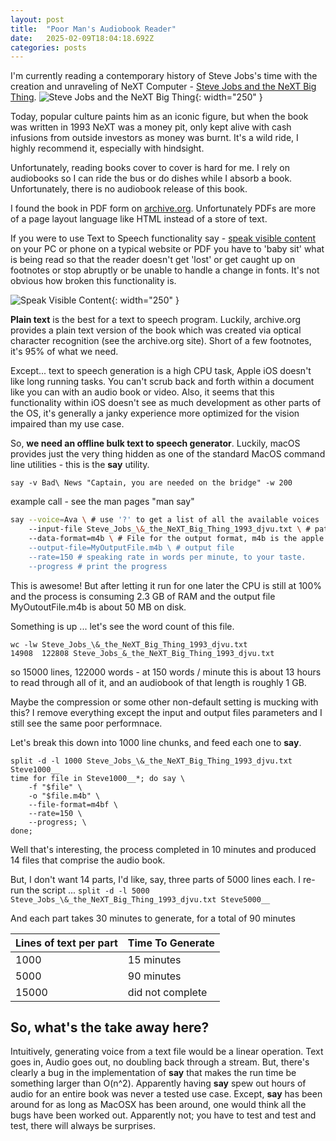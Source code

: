 ```yaml
---
layout: post
title:  "Poor Man's Audiobook Reader"
date:   2025-02-09T18:04:18.692Z
categories: posts
---
```


I'm currently reading a contemporary history of Steve Jobs's time with the creation and unraveling of NeXT Computer - [Steve Jobs and the NeXT Big Thing](<https://www.goodreads.com/book/show/226316.Steve_Jobs_the_NeXT_Big_Thing>).
![Steve Jobs and the NeXT Big Thing](jobscover.png){: width="250" }

Today, popular culture paints him as an iconic figure, but when the book was written in 1993 NeXT was a money pit, only kept alive with cash infusions from outside investors as money was burnt. It's a wild ride, I highly recommend it, especially with hindsight.

Unfortunately, reading books cover to cover is hard for me. I rely on audiobooks so I can ride the bus or do dishes while I absorb a book. Unfortunately, there is no audiobook release of this book.

I found the book in PDF form on [archive.org](https://archive.org/details/steve_jobs_the_next_big_thing_1993_pdf__mlib). Unfortunately PDFs are more of a page layout language like HTML instead of a store of text.

If you were to use Text to Speech functionality say - [speak visible content](https://support.apple.com/guide/mac-help/have-your-mac-speak-text-thats-on-the-screen-mh27448/mac) on your PC or phone on a typical website or PDF you have to 'baby sit' what is being read so that the reader doesn't get 'lost' or get caught up on footnotes or stop abruptly or be unable to handle a change in fonts. It's not obvious how broken this functionality is.

![Speak Visible Content](iostextreader.png){: width="250" }

**Plain text** is the best for a text to speech program. Luckily, archive.org provides a plain text version of the book which was created via optical character recognition (see the archive.org site). Short of a few footnotes, it's 95% of what we need.

Except... text to speech generation is a high CPU task, Apple iOS doesn't like long running tasks. You can't scrub back and forth within a document like you can with an audio book or video. Also, it seems that this functionality within iOS doesn't see as much development as other parts of the OS, it's generally a janky experience more optimized for the vision impaired than my use case.

So, **we need an offline bulk text to speech generator**. Luckily, macOS provides just the very thing hidden as one of the standard MacOS command line utilities - this is the **say** utility.

```
say -v Bad\ News "Captain, you are needed on the bridge" -w 200
```

example call - see the man pages "man say"

```sh
say --voice=Ava \ # use '?' to get a list of all the available voices
    --input-file Steve_Jobs_\&_the_NeXT_Big_Thing_1993_djvu.txt \ # path to plain text file
    --data-format=m4b \ # File for the output format, m4b is the apple's audiobook equavalent of m4a see 'say --file-format='?' ' for the list of these
    --output-file=MyOutputFile.m4b \ # output file
    --rate=150 # speaking rate in words per minute, to your taste.
    --progress # print the progress
```

This is awesome! But after letting it run for one later the CPU is still at 100% and the process is consuming 2.3 GB of RAM and the output file MyOutoutFile.m4b is about 50 MB on disk.

Something is up ... let's see the word count of this file.

```
wc -lw Steve_Jobs_\&_the_NeXT_Big_Thing_1993_djvu.txt
14908  122808 Steve_Jobs_&_the_NeXT_Big_Thing_1993_djvu.txt
```

so 15000 lines, 122000 words - at 150 words / minute this is about 13 hours to read through all of it, and an audiobook of that length is roughly 1 GB.

Maybe the compression or some other non-default setting is mucking with this? I remove everything except the input and output files parameters and I still see the same poor performnace.

Let's break this down into 1000 line chunks, and feed each one to **say**.

```
split -d -l 1000 Steve_Jobs_\&_the_NeXT_Big_Thing_1993_djvu.txt Steve1000__
time for file in Steve1000__*; do say \
    -f "$file" \
    -o "$file.m4b" \
    --file-format=m4bf \
    --rate=150 \
    --progress; \
done;
```

Well that's interesting, the process completed in 10 minutes and produced 14 files that comprise the audio book.

But, I don't want 14 parts, I'd like, say, three parts of 5000 lines each. I re-run the script ...
`split -d -l 5000 Steve_Jobs_\&_the_NeXT_Big_Thing_1993_djvu.txt Steve5000__`

And each part takes 30 minutes to generate, for a total of 90 minutes

| Lines of text per part | Time To Generate |
| -------- | ------- |
| 1000 | 15 minutes |
| 5000 | 90 minutes |
| 15000 | did not complete |

## So, what's the take away here?

Intuitively, generating voice from a text file would be a linear operation. Text goes in, Audio goes out, no doubling back through a stream. But, there's clearly a bug in the implementation of **say** that makes the run time be something larger than O(n^2). Apparently having **say** spew out hours of audio for an entire book was never a tested use case. Except, **say** has been around for as long as MacOSX has been around, one would think all the bugs have been worked out. Apparently not; you have to test and test and test, there will always be surprises.
